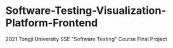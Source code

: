 # Software-Testing-Visualization-Platform-Frontend
2021 Tongji University SSE "Software Testing" Course  Final Project
